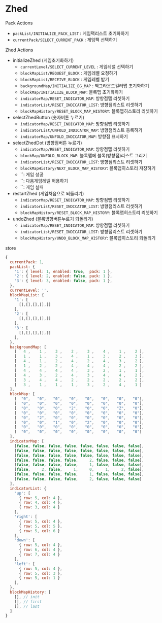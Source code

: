 # Zhed

Pack Actions
- `packList/INITIALIZE_PACK_LIST` : 게임팩리스트 초기화하기
- `currentPack/SELECT_CURRENT_PACK` : 게임팩 선택하기

Zhed Actions
- initializeZhed (게임초기화하기)
  - `currentLevel/SELECT_CURRENT_LEVEL` : 게임레밸 선택하기
  - `blockMapList/REQUEST_BLOCK` : 게임레벨 요청하기
  - `blockMapList/RECEIVE_BLOCK` : 게임레벨 받기
  - `backgroundMap/INITIALIZE_BG_MAP` : 백그라운드컬러맵 초기화하기
  - `blockMap/INITIALIZE_BLOCK_MAP`: 블록맵 초기화하기
  - `indicatorMap/RESET_INDICATOR_MAP`: 방향점맵 리셋하기
  - `indicatorList/RESET_INDICATOR_LIST`: 방향점리스트 리셋하기
  - `blockMapHistory/RESET_BLOCK_MAP_HISTORY`: 블록맵히스토리 리셋하기
- selectZhedButton (숫자버튼 누르기)
  - `indicatorMap/RESET_INDICATOR_MAP`: 방향점맵 리셋하기
  - `indicatorList/UNFOLD_INDICATOR_MAP`: 방향점리스트 등록하기
  - `indicatorMap/UNFOLD_INDICATOR_MAP`: 방향점 표시하기
- selectZhedDot (방향점버튼 누르기)
  - `indicatorMap/RESET_INDICATOR_MAP`: 방향점맵 리셋하기
  - `blockMap/UNFOLD_BLOCK_MAP`: 블록맵에 블록(방향점)리스트 그리기
  - `indicatorList/RESET_INDICATOR_LIST`: 방향점리스트 리셋하기
  - `blockMapHistory/NEXT_BLOCK_MAP_HISTORY`: 블록맵히스토리 저장하기
  - ``: 게임 성공
  - ``: 다음게임레벨 허용하기
  - ``: 게임 실패
- restartZhed (게임처음으로 되돌리기)
  - `indicatorMap/RESET_INDICATOR_MAP`: 방향점맵 리셋하기
  - `indicatorList/RESET_INDICATOR_LIST`: 방향점리스트 리셋하기
  - `blockMapHistory/RESET_BLOCK_MAP_HISTORY`: 블록맵히스토리 리셋하기
- undoZhed (블록방향버튼누르기 되돌리기)
  - `indicatorMap/RESET_INDICATOR_MAP`: 방향점맵 리셋하기
  - `indicatorList/RESET_INDICATOR_LIST`: 방향점리스트 리셋하기
  - `blockMapHistory/UNDO_BLOCK_MAP_HISTORY`: 블록맵히스토리 되돌리기

store
```javascript
{
  currentPack: 1,
  packList: {
    '1': { level: 1, enabled: true,  pack: 1 },
    '2': { level: 2, enabled: false, pack: 1 },
    '3': { level: 3, enabled: false, pack: 1 },
  },
  currentLevel: '',
  blockMapList: {
    '1': [
      [],[],[],[],[]
    ],
    '2': [
      [],[],[],[],[]
    ],
    '3': [
      [],[],[],[],[]
    ],
  },
  backgroundMap: [
    [   4 ,    1 ,    3 ,    2 ,    3 ,    4 ,    1 ,    2 ],
    [   1 ,    1 ,    3 ,    4 ,    1 ,    3 ,    2 ,    3 ],
    [   4 ,    1 ,    2 ,    4 ,    2 ,    4 ,    3 ,    2 ],
    [   1 ,    2 ,    2 ,    4 ,    4 ,    4 ,    2 ,    2 ],
    [   4 ,    4 ,    4 ,    4 ,    3 ,    2 ,    1 ,    1 ],
    [   4 ,    3 ,    2 ,    4 ,    3 ,    4 ,    4 ,    2 ],
    [   3 ,    4 ,    4 ,    2 ,    2 ,    2 ,    2 ,    2 ],
    [   3 ,    1 ,    1 ,    1 ,    3 ,    2 ,    4 ,    1 ]
  ],
  blockMap: [
    [  "0",   "0",   "0",   "0",   "0",   "0",   "0",   "0"],
    [  "0",   "0",   "0",   "0",   "0",   "0",   "0",   "0"],
    [  "0",   "0",   "0",   "2",   "0",   "0",   "Z",   "0"],
    [  "0",   "0",   "0",   "0",   "0",   "0",   "0",   "0"],
    [  "0",   "2",   "0",   "0",   "0",   "0",   "0",   "0"],
    [  "0",   "0",   "1",   "0",   "2",   "0",   "0",   "0"],
    [  "0",   "0",   "0",   "0",   "0",   "0",   "0",   "0"],
    [  "0",   "0",   "0",   "0",   "0",   "0",   "0",   "0"]
  ],
  indicatorMap: [
    [false, false, false, false, false, false, false, false],
    [false, false, false, false, false, false, false, false],
    [false, false, false, false, false, false, false, false],
    [false, false, false, false,     2, false, false, false],
    [false, false, false, false,     1, false, false, false],
    [false,     2, false,     1,     0,     1,     2, false],
    [false, false, false, false,     1, false, false, false],
    [false, false, false, false,     2, false, false, false]
  ],
  indicatorList: {
    'up': [
      { row: 5, col: 4 },
      { row: 4, col: 4 },
      { row: 3, col: 4 }
    ],
    'right': [
      { row: 5, col: 4 },
      { row: 5, col: 5 },
      { row: 5, col: 6 }
    ],
    'down': [
      { row: 5, col: 4 },
      { row: 6, col: 4 },
      { row: 7, col: 4 }
    ],
    'left': [
      { row: 5, col: 4 },
      { row: 5, col: 3 },
      { row: 5, col: 1 }
    ],
  },
  blockMapHistory: [
    [], // init
    [], // first
    [], // last
  ]
}
```
